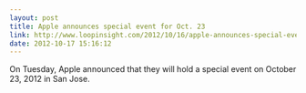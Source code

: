 ```yaml
---
layout: post
title: Apple announces special event for Oct. 23
link: http://www.loopinsight.com/2012/10/16/apple-announces-special-event-for-oct-23/
date: 2012-10-17 15:16:12
---
```


On Tuesday, Apple announced that they will hold a special event on October 23, 2012 in San Jose.